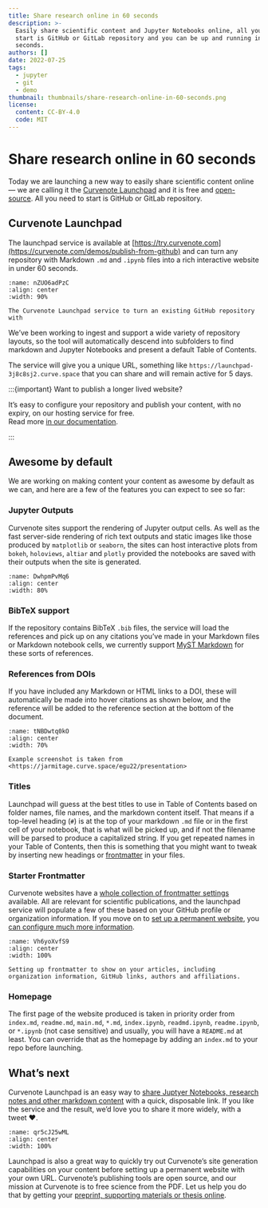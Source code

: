```yaml
---
title: Share research online in 60 seconds
description: >-
  Easily share scientific content and Jupyter Notebooks online, all you need to
  start is GitHub or GitLab repository and you can be up and running in 60
  seconds.
authors: []
date: 2022-07-25
tags:
  - jupyter
  - git
  - demo
thumbnail: thumbnails/share-research-online-in-60-seconds.png
license:
  content: CC-BY-4.0
  code: MIT
---
```


# Share research online in 60 seconds

Today we are launching a new way to easily share scientific content online — we are calling it the [Curvenote Launchpad](https://curvenote.com/demos/publish-from-github) and it is free and [open-source](https://github.com/curvenote/curvenote). All you need to start is GitHub or GitLab repository.

## Curvenote Launchpad

The launchpad service is available at [https://try.curvenote.com](https://curvenote.com/demos/publish-from-github) and can turn any repository with Markdown `.md` and `.ipynb` files into a rich interactive website in under 60 seconds.

```{figure} images/AVQ2dzLNloEd25Io8NbA-oitnKdqykoo6QDUMWBWP-v1.png
:name: nZUO6adPzC
:align: center
:width: 90%

The Curvenote Launchpad service to turn an existing GitHub repository with
```

We’ve been working to ingest and support a wide variety of repository layouts, so the tool will automatically descend into subfolders to find markdown and Jupyter Notebooks and present a default Table of Contents.

The service will give you a unique URL, something like `https://launchpad-3j8c8sj2.curve.space` that you can share and will remain active for 5 days.

:::{important} Want to publish a longer lived website?

It’s easy to configure your repository and publish your content, with no expiry, on our hosting service for free.\
Read more [in our documentation](https://curvenote.com/docs/web/launchpad).

:::

## Awesome by default

We are working on making content your content as awesome by default as we can, and here are a few of the features you can expect to see so far:

### Jupyter Outputs

Curvenote sites support the rendering of Jupyter output cells. As well as the fast server-side rendering of rich text outputs and static images like those produced by `matplotlib` or `seaborn`, the sites can host interactive plots from `bokeh`, `holoviews`, `altiar` and `plotly` provided the notebooks are saved with their outputs when the site is generated.

```{figure} images/AVQ2dzLNloEd25Io8NbA-TBtZfe20VjEYTaVJ4lmI-v1.png
:name: DwhpmPvMq6
:align: center
:width: 80%
```

### BibTeX support

If the repository contains BibTeX `.bib` files, the service will load the references and pick up on any citations you’ve made in your Markdown files or Markdown notebook cells, we currently support [MyST Markdown](https://mystmd.org) for these sorts of references.

### References from DOIs

If you have included any Markdown or HTML links to a DOI, these will automatically be made into hover citations as shown below, and the reference will be added to the reference section at the bottom of the document.

```{figure} images/AVQ2dzLNloEd25Io8NbA-PL1fwl8JPOlyP8daVjbK-v1.png
:name: tNBDwtq0kO
:align: center
:width: 70%

Example screenshot is taken from <https://jarmitage.curve.space/egu22/presentation>
```

### Titles

Launchpad will guess at the best titles to use in Table of Contents based on folder names, file names, and the markdown content itself. That means if a top-level heading (`#`) is at the top of your markdown `.md` file or in the first cell of your notebook, that is what will be picked up, and if not the filename will be parsed to produce a capitalized string. If you get repeated names in your Table of Contents, then this is something that you might want to tweak by inserting new headings or [frontmatter](https://curvenote.com/docs/web/frontmatter) in your files.

### Starter Frontmatter

Curvenote websites have a [whole collection of frontmatter settings](https://curvenote.com/docs/web/frontmatter) available. All are relevant for scientific publications, and the launchpad service will populate a few of these based on your GitHub profile or organization information. If you move on to [set up a permanent website](https://curvenote.com/docs/web/launchpad), you [can configure much more information](https://curvenote.com/docs/web/frontmatter).

```{figure} images/AVQ2dzLNloEd25Io8NbA-MVOQ7qqh0kdTiBCjn2YM-v1.png
:name: Vh6yoXvfS9
:align: center
:width: 100%

Setting up frontmatter to show on your articles, including organization information, GitHub links, authors and affiliations.
```

### Homepage

The first page of the website produced is taken in priority order from `index.md`, `readme.md`, `main.md`, `*.md`, `index.ipynb`, `readmd.ipynb`, `readme.ipynb`, or `*.ipynb` (not case sensitive) and usually, you will have a `README.md` at least. You can override that as the homepage by adding an `index.md` to your repo before launching.

## What’s next

Curvenote Launchpad is an easy way to [share Juptyer Notebooks, research notes and other markdown content](https://curvenote.com/demos/publish-from-github) with a quick, disposable link. If you like the service and the result, we’d love you to share it more widely, with a tweet ❤️.

```{figure} images/AVQ2dzLNloEd25Io8NbA-YiV3owCpWrvhRxpbPDEb-v1.png
:name: qr5cJ25wML
:align: center
:width: 100%
```

Launchpad is also a great way to quickly try out Curvenote’s site generation capabilities on your content before setting up a permanent website with your own URL. Curvenote’s publishing tools are open source, and our mission at Curvenote is to free science from the PDF. Let us help you do that by getting your [preprint, supporting materials or thesis online](https://curvenote.com/docs/web).
